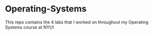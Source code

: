 # Operating-Systems
This repo contains the 4 labs that I worked on throughout my Operating Systems course at NYU!
